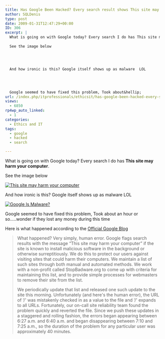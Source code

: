 ```yaml
---
title: Has Google Been Hacked? Every search result shows This site may harm your computer.
author: SQLDenis
type: post
date: 2009-01-31T12:47:29+00:00
ID: 306
excerpt: |
  What is going on with Google today? Every search I do has This site may harm your computer.
  
  See the image below 
  
  
    
  
  And how ironic is this? Google itself shows up as malware  LOL
    
  
  
  
  Google seemed to have fixed this problem, Took about&hellip;
url: /index.php/itprofessionals/ethicsit/has-google-been-hacked-every-search-resu/
views:
  - 6850
rp4wp_auto_linked:
  - 1
categories:
  - Ethics and IT
tags:
  - google
  - hacked
  - search

---
```

What is going on with Google today? Every search I do has **This site may harm your computer**.

See the image below 

<a href="http://tinypic.com" target="_blank"><img src="http://i39.tinypic.com/t7ecmq.jpg" border="0" alt="This site may harm your computer" /></a>

And how ironic is this? Google itself shows up as malware LOL

<a href="http://tinypic.com" target="_blank"><img src="http://i41.tinypic.com/2gvr5dv.jpg" border="0" alt="Google Is Malware?" /></a>

Google seemed to have fixed this problem, Took about an hour or so…..wonder if they lost any money during this time

Here is what happened according to the [Official Google Blog][1]

> What happened? Very simply, human error. Google flags search results with the message “This site may harm your computer” if the site is known to install malicious software in the background or otherwise surreptitiously. We do this to protect our users against visiting sites that could harm their computers. We maintain a list of such sites through both manual and automated methods. We work with a non-profit called StopBadware.org to come up with criteria for maintaining this list, and to provide simple processes for webmasters to remove their site from the list.
> 
> We periodically update that list and released one such update to the site this morning. Unfortunately (and here's the human error), the URL of &#8216;/' was mistakenly checked in as a value to the file and &#8216;/' expands to all URLs. Fortunately, our on-call site reliability team found the problem quickly and reverted the file. Since we push these updates in a staggered and rolling fashion, the errors began appearing between 6:27 a.m. and 6:40 a.m. and began disappearing between 7:10 and 7:25 a.m., so the duration of the problem for any particular user was approximately 40 minutes.

 [1]: http://googleblog.blogspot.com/2009/01/this-site-may-harm-your-computer-on.html